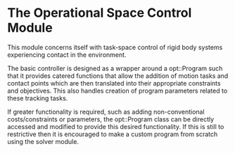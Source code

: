 <h1> The Operational Space Control Module </h1>
This module concerns itself with task-space control of rigid body systems experiencing contact in the environment.

The basic controller is designed as a wrapper around a opt::Program such that it provides catered functions that allow the addition of motion tasks and contact points which are then translated into their appropriate constraints and objectives. This also handles creation of program parameters related to these tracking tasks.

If greater functionality is required, such as adding non-conventional costs/constraints or parameters, the opt::Program class can be directly accessed and modified to provide this desired functionality. If this is still to restrictive then it is encouraged to make a custom program from scratch using the solver module.
